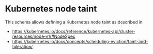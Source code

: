 # Kubernetes node taint

This schema allows defining a Kubernetes node taint as described in

- https://kubernetes.io/docs/reference/kubernetes-api/cluster-resources/node-v1/#NodeSpec
- https://kubernetes.io/docs/concepts/scheduling-eviction/taint-and-toleration/
